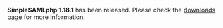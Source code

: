 **SimpleSAMLphp 1.18.1** has been released. Please check the [downloads page](/download) for more
information.
